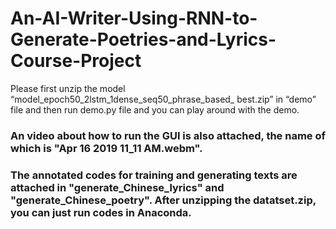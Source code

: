 # An-AI-Writer-Using-RNN-to-Generate-Poetries-and-Lyrics-Course-Project
Please first unzip the model “model_epoch50_2lstm_1dense_seq50_phrase_based_ best.zip” in “demo” file and then run demo.py file and you can play around with the demo.

### An video about how to run the GUI is also attached, the name of which is "Apr 16 2019 11_11 AM.webm". 

### The annotated codes for training and generating texts are attached in "generate_Chinese_lyrics" and "generate_Chinese_poetry". After unzipping the datatset.zip, you can just run codes in Anaconda.
